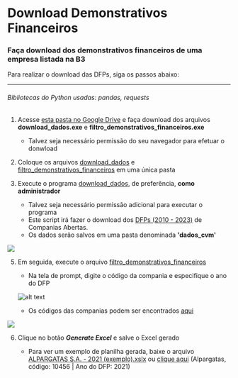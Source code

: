 # Download Demonstrativos Financeiros
### Faça download dos demonstrativos financeiros de uma empresa listada na B3 

Para realizar o download das DFPs, siga os passos abaixo:

---
###### Bibliotecas do Python usadas: pandas, requests
1. Acesse [esta pasta no Google Drive](https://drive.google.com/drive/folders/1_XXCsOvaYVDjrRyFr1-M9eABil2dT7z_?usp=sharing) e faça download dos arquivos **download_dados.exe** e **filtro_demonstrativos_financeiros.exe**

   * Talvez seja necessário permissão do seu navegador para efetuar o donwload

2. Coloque os arquivos [download_dados](https://github.com/mathgone/Download-Demonstrativos-Financeiros/blob/main/download_dados.py) e [filtro_demonstrativos_financeiros](https://github.com/mathgone/Download-Demonstrativos-Financeiros/blob/main/filtro_demonstrativos_financeiros.pyw) em uma única pasta

3. Execute o programa [download_dados](https://github.com/mathgone/Download-Demonstrativos-Financeiros/blob/main/download_dados.py), de preferência, **como administrador**
    
     * Talvez seja necessário permissão adicional para executar o programa
     * Este script irá fazer o download dos [DFPs (2010 - 2023)](https://dados.cvm.gov.br/dados/CIA_ABERTA/DOC/DFP/DADOS/) de Companias Abertas.
     * Os dados serão salvos em uma pasta denominada **'dados_cvm'**

[<img src="https://i.postimg.cc/MTD9pQp5/cvm-website.png">](https://dados.cvm.gov.br/dados/CIA_ABERTA/DOC/DFP/DADOS/)


5. Em seguida, execute o arquivo [filtro_demonstrativos_financeiros](https://github.com/mathgone/Download-Demonstrativos-Financeiros/blob/main/filtro_demonstrativos_financeiros.pyw)

    * Na tela de prompt, digite o código da compania e especifique o ano do DFP
    
    ![alt text](https://i.postimg.cc/tJ9gG7rF/prompt.png "Janela de Prompt")

    * Os códigos das companias podem ser encontrados [aqui](https://cvmweb.cvm.gov.br/SWB/Sistemas/SCW/CPublica/CiaAb/FormBuscaCiaAbOrdAlf.aspx?LetraInicial=A)

[<img src="https://i.postimg.cc/fL45whQw/cia-code-table.png">](https://cvmweb.cvm.gov.br/SWB/Sistemas/SCW/CPublica/CiaAb/FormBuscaCiaAbOrdAlf.aspx?LetraInicial=A)

6. Clique no botão **_Generate Excel_** e salve o Excel gerado

   * Para ver um exemplo de planilha gerada, baixe o arquivo [ALPARGATAS S.A. - 2021 (exemplo).xslx](https://github.com/mathgone/Download-Demonstrativos-Financeiros/blob/main/ALPARGATAS%20S.A.%20-%202021%20(exemplo).xlsx) ou [clique aqui](https://docs.google.com/spreadsheets/d/1xZ_fXTsaw5FEhF6XI1VJJExQuG1A7i8K6ko_rh2QZ40/edit?usp=sharing) (Alpargatas, código: 10456 | Ano do DFP: 2021)






